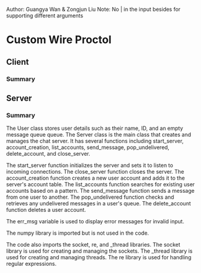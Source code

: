 Author: Guangya Wan & Zongjun Liu
Note: No | in the input besides for supporting different arguments

# Custom Wire Proctol
## Client 

### Summary

## Server

### Summary

The User class stores user details such as their name, ID, and an empty message queue queue. The Server class is the main class that creates and manages the chat server. It has several functions including start_server, account_creation, list_accounts, send_message, pop_undelivered, delete_account, and close_server.

The start_server function initializes the server and sets it to listen to incoming connections. The close_server function closes the server. The account_creation function creates a new user account and adds it to the server's account table. The list_accounts function searches for existing user accounts based on a pattern. The send_message function sends a message from one user to another. The pop_undelivered function checks and retrieves any undelivered messages in a user's queue. The delete_account function deletes a user account.

The err_msg variable is used to display error messages for invalid input.

The numpy library is imported but is not used in the code.

The code also imports the socket, re, and _thread libraries. The socket library is used for creating and managing the sockets. The _thread library is used for creating and managing threads. The re library is used for handling regular expressions.